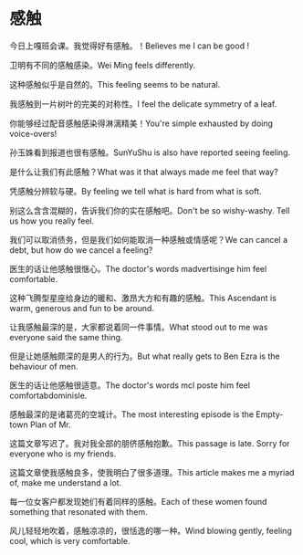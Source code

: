 # 感触

<p><span class="chinese">今日上嘎班会课。我觉得好有感触。！</span><span class="english">Believes me I can be good !</span></p>

<p><span class="chinese">卫明有不同的感触感染。</span><span class="english">Wei Ming feels differently.</span></p>

<p><span class="chinese">这种感触似乎是自然的。</span><span class="english">This feeling seems to be natural.</span></p>

<p><span class="chinese">我感触到一片树叶的完美的对称性。</span><span class="english">I feel the delicate symmetry of a leaf.</span></p>

<p><span class="chinese">你能够经过配音感触感染得淋漓精美！</span><span class="english">You're simple exhausted by doing voice-overs!</span></p>

<p><span class="chinese">孙玉姝看到报道也很有感触。</span><span class="english">SunYuShu is also have reported seeing feeling.</span></p>

<p><span class="chinese">是什么让我们有此感触？</span><span class="english">What was it that always made me feel that way?</span></p>

<p><span class="chinese">凭感触分辨软与硬。</span><span class="english">By feeling we tell what is hard from what is soft.</span></p>

<p><span class="chinese">别这么含含混糊的，告诉我们你的实在感触吧。</span><span class="english">Don't be so wishy-washy. Tell us how you really feel.</span></p>

<p><span class="chinese">我们可以取消债务，但是我们如何能取消一种感触或情感呢？</span><span class="english">We can cancel a debt, but how do we cancel a feeling?</span></p>

<p><span class="chinese">医生的话让他感触很惬心。</span><span class="english">The doctor's words madvertisinge him feel comfortable.</span></p>

<p><span class="chinese">这种飞腾型星座给身边的暖和、激昂大方和有趣的感触。</span><span class="english">This Ascendant is warm, generous and fun to be around.</span></p>

<p><span class="chinese">让我感触最深的是，大家都说着同一件事情。</span><span class="english">What stood out to me was everyone said the same thing.</span></p>

<p><span class="chinese">但是让她感触颇深的是男人的行为。</span><span class="english">But what really gets to Ben Ezra is the behaviour of men.</span></p>

<p><span class="chinese">医生的话让他感触很适意。</span><span class="english">The doctor's words mcl poste him feel comfortabdominisle.</span></p>

<p><span class="chinese">感触最深的是诸葛亮的空城计。</span><span class="english">The most interesting episode is the Empty-town Plan of Mr.</span></p>

<p><span class="chinese">这篇文章写迟了。我对我全部的朋侪感触抱歉。</span><span class="english">This passage is late. Sorry for everyone who is my friends.</span></p>

<p><span class="chinese">这篇文章使我感触良多，使我明白了很多道理。</span><span class="english">This article makes me a myriad of, make me understand a lot.</span></p>

<p><span class="chinese">每一位女客户都发现她们有着同样的感触。</span><span class="english">Each of these women found something that resonated with them.</span></p>

<p><span class="chinese">风儿轻轻地吹着，感触凉凉的，很恬逸的哪一种。</span><span class="english">Wind blowing gently, feeling cool, which is very comfortable.</span></p>


